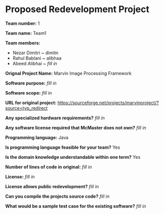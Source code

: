 # Proposed Redevelopment Project

**Team number:** 
1

**Team name:** 
Team1

**Team members:** 
  * Nezar Dimitri ~ dimitn
  * Rahul Bablani ~ alibhaa
  * Abeed Alibhai ~ *fill in*

**Orignal Project Name:** 
Marvin Image Processing Framework

**Software purpose:** 
*fill in*

**Software scope:** 
*fill in*

**URL for original project:** 
https://sourceforge.net/projects/marvinproject/?source=typ_redirect

**Any specialized hardware requirements?** 
*fill in*

**Any software license required that McMaster does not own?** 
*fill in*

**Programming language:** 
Java

**Is programming language feasible for your team?** 
Yes

**Is the domain knowledge understandable within one term?** 
Yes

**Number of lines of code in original:** 
*fill in*

**License:** 
*fill in*

**License allows public redevelopment?** 
*fill in*

**Can you compile the projects source code?** 
*fill in*

**What would be a sample test case for the existing software?** 
*fill in*
